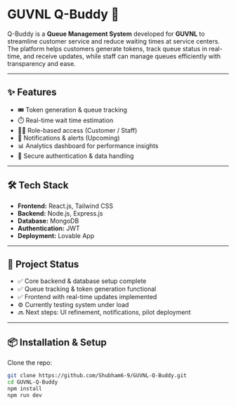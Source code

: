 # GUVNL Q-Buddy 🚀

Q-Buddy is a **Queue Management System** developed for **GUVNL** to streamline customer service and reduce waiting times at service centers. The platform helps customers generate tokens, track queue status in real-time, and receive updates, while staff can manage queues efficiently with transparency and ease.

---

## ✨ Features
- 🎟️ Token generation & queue tracking  
- ⏱️ Real-time wait time estimation  
- 👨‍💻 Role-based access (Customer / Staff)  
- 🔔 Notifications & alerts (Upcoming)  
- 📊 Analytics dashboard for performance insights  
- 🔐 Secure authentication & data handling  

---

## 🛠️ Tech Stack
- **Frontend:** React.js, Tailwind CSS  
- **Backend:** Node.js, Express.js  
- **Database:** MongoDB  
- **Authentication:** JWT  
- **Deployment:** Lovable App  

---

## 🚧 Project Status
- ✅ Core backend & database setup complete  
- ✅ Queue tracking & token generation functional  
- ✅ Frontend with real-time updates implemented  
- ⚙️ Currently testing system under load  
- 🔜 Next steps: UI refinement, notifications, pilot deployment  

---

## 📦 Installation & Setup
Clone the repo:
```bash
git clone https://github.com/Shubham6-9/GUVNL-Q-Buddy.git
cd GUVNL-Q-Buddy
npm install
npm run dev
